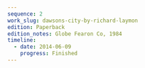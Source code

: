 ```yaml
---
sequence: 2
work_slug: dawsons-city-by-richard-laymon
edition: Paperback
edition_notes: Globe Fearon Co, 1984
timeline:
  - date: 2014-06-09
    progress: Finished
---
```

